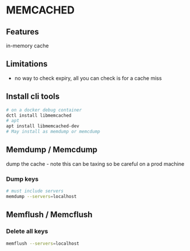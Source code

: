 # MEMCACHED

## Features
in-memory cache

## Limitations
- no way to check expiry, all you can check is for a cache miss

## Install cli tools
```sh
# on a docker debug container
dctl install libmemcached
# apt
apt install libmemcached-dev
# May install as memdump or memcdump
```

## Memdump / Memcdump
dump the cache - note this can be taxing so be careful on a prod machine


### Dump keys
```sh
# must include servers
memdump --servers=localhost
```

## Memflush / Memcflush

### Delete all keys
```sh
memflush --servers=localhost
```
